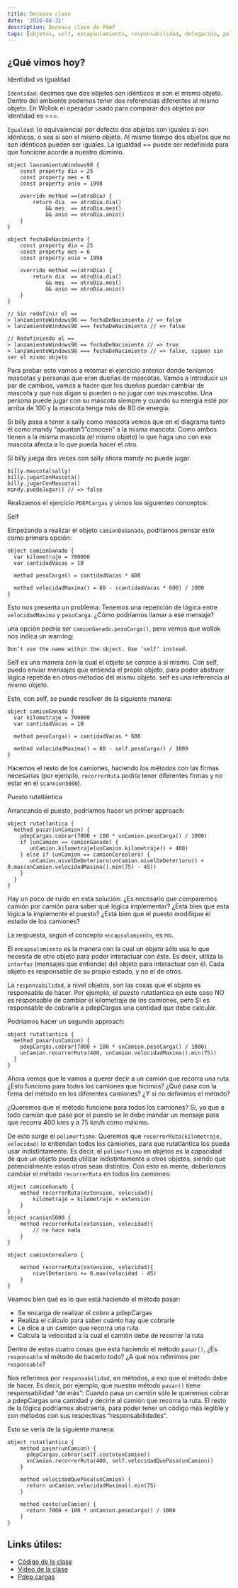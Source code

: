 ```yaml
---
title: Doceava clase
date: '2020-08-31'
description: Doceava clase de PdeP
tags: [objetos, self, encapsulamiento, responsabilidad, delegación, polimorfismo.]
---
```


## ¿Qué vimos hoy?

Identidad vs Igualdad

`Identidad`: decimos que dos objetos son idénticos si son el mismo objeto. Dentro del ambiente podemos tener dos referencias diferentes al mismo objeto. En Wollok el operador usado para comparar dos objetos por identidad es ===.

`Igualdad`: (o equivalencia) por defecto dos objetos son iguales si son idénticos, o sea si son el mismo objeto. Al mismo tiempo dos objetos que no son idénticos pueden ser iguales. La igualdad == puede ser redefinida para que funcione acorde a nuestro dominio.

```
object lanzamientoWindows98 {
	const property dia = 25
	const property mes = 6
	const property anio = 1998
	
	override method ==(otroDia) {
		return dia  == otroDia.dia()
			&& mes  == otroDia.mes()
			&& anio == otroDia.anio()
	}
}

object fechaDeNacimiento {
	const property dia = 25
	const property mes = 6
	const property anio = 1998
	
	override method ==(otroDia) {
		return dia  == otroDia.dia()
			&& mes  == otroDia.mes()
			&& anio == otroDia.anio()
	}	
}

// Sin redefinir el ==
> lanzamientoWindows98 == fechaDeNacimiento // => false
> lanzamientoWindows98 === fechaDeNacimiento // => false

// Redefiniendo el ==
> lanzamientoWindows98 == fechaDeNacimiento // => true
> lanzamientoWindows98 === fechaDeNacimiento // => false, siguen sin ser el mismo objeto
```


Para probar esto vamos a retomar el ejercicio anterior donde teníamos mascotas y personas que eran dueñas de mascotas. Vamos a introducir un par de cambios, vamos a hacer que los dueños puedan cambiar de mascota y que nos digan si pueden o no jugar con sus mascotas. Una persona puede jugar con su mascota siempre y cuando su energía esté por arriba de 100 y la mascota tenga más de 80 de energía.
 
Si billy pasa a tener a sally como mascota vemos que en el diagrama tanto él como mandy “apuntan”/”conocen” a la misma mascota. Como ambos tienen a la misma mascota (el mismo objeto) lo que haga uno con esa mascota afecta a lo que pueda hacer el otro.
 
Si billy juega dos veces con sally ahora mandy no puede jugar.

```
billy.mascota(sally)
billy.jugarConMascota()
billy.jugarConMascota()
mandy.puedeJugar() // => false
```

Realizamos el ejercicio `PDEPCargas` y vimos los siguientes conceptos:

Self

Empezando a realizar el objeto `camionDeGanado`, podríamos pensar esto como primera opción:

```
object camionGanado {
  var kilometraje = 700000
  var cantidadVacas = 10

  method pesoCarga() = cantidadVacas * 600

  method velocidadMaxima() = 80 - (cantidadVacas * 600) / 1000
}
```
 
Esto nos presenta un problema: Tenemos una repetición de lógica entre `velocidadMaxima` y `pesoCarga`. ¿Cómo podríamos llamar a ese mensaje?

una opción podría ser `camionGanado.pesoCarga()`, pero vemos que wollok nos indica un warning:

`Don’t use the name within the object. Use ‘self’ instead.`

Self es una manera con la cual el objeto se conoce a sí mismo. Con self, puedo enviar mensajes que entienda el propio objeto, para poder abstraer lógica repetida en otros métodos del mismo objeto. self es una referencia al mismo objeto.

Esto, con self, se puede resolver de la siguiente manera:

```
object camionGanado {
  var kilometraje = 700000
  var cantidadVacas = 10

  method pesoCarga() = cantidadVacas * 600

  method velocidadMaxima() = 80 - self.pesoCarga() / 1000
}
```

Hacemos el resto de los camiones, haciendo los métodos con las firmas necesarias (por ejemplo, `recorrerRuta` podría tener diferentes firmas y no estar en el `scannion5000`).

Puesto rutatlántica

Arrancando el puesto, podríamos hacer un primer approach:

```
object rutatlantica {
  method pasar(unCamion) {
    pdepCargas.cobrar(7000 + 100 * unCamion.pesoCarga() / 1000)
    if (unCamion == camionGanado) {
       unCamion.kilometraje(unCamion.kilometraje() + 400)
    } else if (unCamion == camionCerealero) {
       unCamion.nivelDeDeterioro(unCamion.nivelDeDeterioro() + 0.max(unCamion.velocidadMaxima().min(75) - 45))
    }
  }
}
```

Hay un poco de ruido en esta solución: ¿Es necesario que comparemos camión por camión para saber qué lógica implementar? ¿Está bien que esta lógica la implemente el puesto? ¿Está bien que el puesto modifique el estado de los camiones?

La respuesta, según el concepto `encapsulamiento`, es no.

El `encapsulamiento` es la manera con la cual un objeto sólo usa lo que necesita de otro objeto para poder interactuar con éste. Es decir, utiliza la `interfaz` (mensajes que entiende) del objeto para interactuar con él. Cada objeto es responsable de su propio estado, y no el de otros.

La `responsabilidad`, a nivel objetos, son las cosas que el objeto es responsable de hacer. Por ejemplo, el puesto rutatlantica en este caso NO es responsable de cambiar el kilometraje de los camiones, pero SI es responsable de cobrarle a pdepCargas una cantidad que debe calcular.

Podríamos hacer un segundo approach:

```
object rutatlantica {
  method pasar(unCamion) {
    pdepCargas.cobrar(7000 + 100 * unCamion.pesoCarga() / 1000)
    unCamion.recorrerRuta(400, unCamion.velocidadMaxima().min(75))
  }
}
```

Ahora vemos que le vamos a querer decir a un camión que recorra una ruta. ¿Esto funciona para todos los camiones que hicimos? ¿Qué pasa con la firma del método en los diferentes camiones? ¿Y si no definimos el método?

¿Queremos que el método funcione para todos los camiones? Sí, ya que a todo camión que pase por el puesto se le debe mandar un mensaje para que recorra 400 kms y a 75 km/h como máximo.

De esto surge el `polimorfismo`: Queremos que `recorrerRuta(kilometraje, velocidad)` lo entiendan todos los camiones, para que rutatlántica los pueda usar indistintamente. Es decir, el `polimorfismo` en objetos es la capacidad de que un objeto pueda utilizar indistintamente a otros objetos, siendo que potencialmente estos otros sean distintos. Con esto en mente, deberíamos cambiar el método `recorrerRuta` en todos los camiones:

```
object camionGanado {
	method recorrerRuta(extension, velocidad){
		kilometraje = kilometraje + extension
	}
}
object scanion5000 {
	method recorrerRuta(extension, velocidad){
		// no hace nada
	}
}

object camionCerealero {

	method recorrerRuta(extension, velocidad){
		nivelDeterioro += 0.max(velocidad - 45)
	}
}
```

Veamos bien qué es lo que está haciendo el método pasar:

- Se encarga de realizar el cobro a pdepCargas
- Realiza el cálculo para saber cuánto hay que cobrarle
- Le dice a un camión que recorra una ruta
- Calcula la velocidad a la cual el camión debe de recorrer la ruta


Dentro de estas cuatro cosas que está haciendo el método `pasar()`, ¿Es `responsable` el método de hacerlo todo? ¿A qué nos referimos por `responsable`?

Nos referimos por `responsabilidad`, en métodos, a eso que el método debe de hacer. Es decir, por ejemplo, que nuestro método `pasar()` tiene responsabilidad “de más”: Cuando pasa un camión sólo le queremos cobrar a pdepCargas una cantidad y decirle al camión que recorra la ruta. El resto de la lógica podríamos abstraerla, para poder tener un código más legible y con métodos con sus respectivas “responsabilidades”.


Esto se vería de la siguiente manera:

```
object rutatlantica {
	method pasar(unCamion) {
	  pdepCargas.cobrar(self.costo(unCamion))
	  unCamion.recorrerRuta(400, self.velocidadQuePasa(unCamion))
	}

	method velocidadQuePasa(unCamion) {
	  return unCamion.velocidadMaxima().min(75)
	}

	method costo(unCamion) {
	  return 7000 + 100 * unCamion.pesoCarga() / 1000
	}
}
```

## Links útiles:

- [Código de la clase]()
- [Video de la clase](https://drive.google.com/file/d/1gFTPSS11aW4aT1XUbvFZbK9DPq1Zmv_X/view?usp=sharing)
- [Pdep cargas](https://docs.google.com/document/d/1TIcIGa_rabX2MK9lR-AIDlhsCQ56a6HmakGah_zyl6g/edit#)
